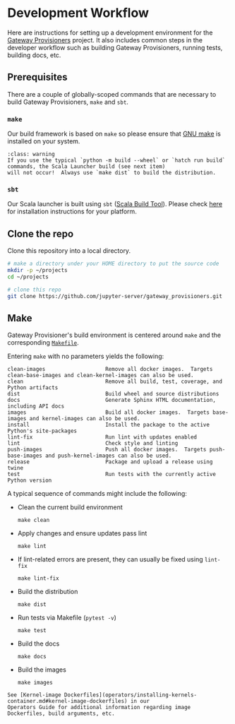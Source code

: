 # Development Workflow

Here are instructions for setting up a development environment for the
[Gateway Provisioners](https://github.com/jupyter-server/gateway_provisioners)
project. It also includes common steps in the developer workflow such as building Gateway Provisioners,
running tests, building docs, etc.

## Prerequisites

There are a couple of globally-scoped commands that are necessary to build Gateway Provisioners, `make` and `sbt`.

### `make`

Our build framework is based on `make` so please ensure that [GNU make](https://www.gnu.org/software/make/) is
installed on your system.

```{admonition} Important!
:class: warning
If you use the typical `python -m build --wheel` or `hatch run build` commands, the Scala Launcher build (see next item)
will not occur!  Always use `make dist` to build the distribution.
```

### `sbt`

Our Scala launcher is built using `sbt`
([Scala Build Tool](https://www.scala-sbt.org/index.html)).  Please check
[here](https://www.scala-sbt.org/1.x/docs/Setup.html) for installation instructions for your platform.

## Clone the repo

Clone this repository into a local directory.

```bash
# make a directory under your HOME directory to put the source code
mkdir -p ~/projects
cd ~/projects

# clone this repo
git clone https://github.com/jupyter-server/gateway_provisioners.git
```

## Make

Gateway Provisioner's build environment is centered around `make` and the
corresponding [`Makefile`](https://github.com/jupyter-server/gateway_provisioners/blob/main/Makefile).

Entering `make` with no parameters yields the following:

```text
clean-images                   Remove all docker images.  Targets clean-base-images and clean-kernel-images can also be used.
clean                          Remove all build, test, coverage, and Python artifacts
dist                           Build wheel and source distributions
docs                           Generate Sphinx HTML documentation, including API docs
images                         Build all docker images.  Targets base-images and kernel-images can also be used.
install                        Install the package to the active Python's site-packages
lint-fix                       Run lint with updates enabled
lint                           Check style and linting
push-images                    Push all docker images.  Targets push-base-images and push-kernel-images can also be used.
release                        Package and upload a release using twine
test                           Run tests with the currently active Python version
```

A typical sequence of commands might include the following:

- Clean the current build environment

  ```text
  make clean
  ```

- Apply changes and ensure updates pass lint

  ```text
  make lint
  ```

- If lint-related errors are present, they can usually be fixed using `lint-fix`

  ```text
  make lint-fix
  ```

- Build the distribution

  ```text
  make dist
  ```

- Run tests via Makefile (`pytest -v`)

  ```text
  make test
  ```

- Build the docs

  ```text
  make docs
  ```

- Build the images

  ```text
  make images
  ```

```{seealso}
See [Kernel-image Dockerfiles](operators/installing-kernels-container.md#kernel-image-dockerfiles) in our
Operators Guide for additional information regarding image Dockerfiles, build arguments, etc.
```
